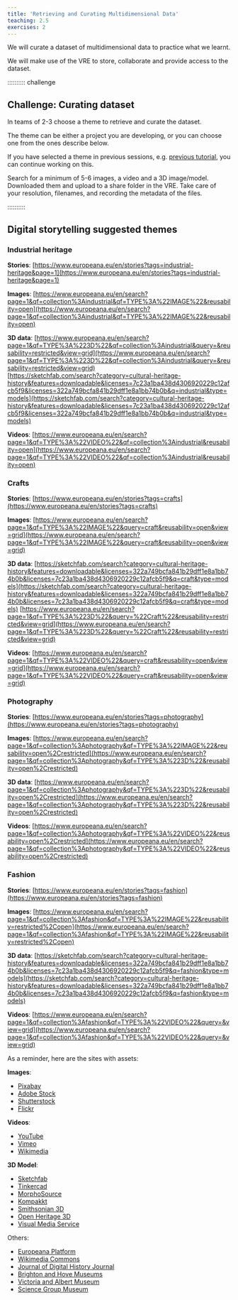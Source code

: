 ```yaml
---
title: 'Retrieving and Curating Multidimensional Data'
teaching: 2.5
exercises: 2
---
```


We will curate a dataset of multidimensional data
to practice what we learnt.


We will make use of the VRE 
to store, collaborate and provide access to the dataset.

:::::::::: challenge

## Challenge: Curating dataset
In teams of 2-3 choose a theme to retrieve and
curate the dataset. 

The theme can be either a project you are developing,
or you can choose one 
from the ones describe below.

If you have selected a theme in previous 
sessions, e.g. [previous tutorial](https://universityofbrighton.github.io/2023-exhibition-design),
you can continue working on this.

Search for a minimum of 5-6 images, a video and a 3D image/model.
Downloaded them and upload to a share folder in the VRE.
Take care of your resolution, filenames, and recording the metadata
of the files.

:::::::::: 

## Digital storytelling suggested themes

### Industrial heritage 

**Stories**: 
[https://www.europeana.eu/en/stories?tags=industrial-heritage&page=1](https://www.europeana.eu/en/stories?tags=industrial-heritage&page=1) 
 
**Images**: 
[https://www.europeana.eu/en/search?page=1&qf=collection%3Aindustrial&qf=TYPE%3A%22IMAGE%22&reusability=open](https://www.europeana.eu/en/search?page=1&qf=collection%3Aindustrial&qf=TYPE%3A%22IMAGE%22&reusability=open)

**3D data**: 
[https://www.europeana.eu/en/search?page=1&qf=TYPE%3A%223D%22&qf=collection%3Aindustrial&query=&reusability=restricted&view=grid](https://www.europeana.eu/en/search?page=1&qf=TYPE%3A%223D%22&qf=collection%3Aindustrial&query=&reusability=restricted&view=grid)  
[https://sketchfab.com/search?category=cultural-heritage-history&features=downloadable&licenses=7c23a1ba438d4306920229c12afcb5f9&licenses=322a749bcfa841b29dff1e8a1bb74b0b&q=industrial&type=models](https://sketchfab.com/search?category=cultural-heritage-history&features=downloadable&licenses=7c23a1ba438d4306920229c12afcb5f9&licenses=322a749bcfa841b29dff1e8a1bb74b0b&q=industrial&type=models)

**Videos**: 
[https://www.europeana.eu/en/search?page=1&qf=TYPE%3A%22VIDEO%22&qf=collection%3Aindustrial&reusability=open](https://www.europeana.eu/en/search?page=1&qf=TYPE%3A%22VIDEO%22&qf=collection%3Aindustrial&reusability=open)


### Crafts 

**Stories**: 
[https://www.europeana.eu/en/stories?tags=crafts](https://www.europeana.eu/en/stories?tags=crafts) 

**Images**: 
[https://www.europeana.eu/en/search?page=1&qf=TYPE%3A%22IMAGE%22&query=craft&reusability=open&view=grid](https://www.europeana.eu/en/search?page=1&qf=TYPE%3A%22IMAGE%22&query=craft&reusability=open&view=grid)

**3D data**: 
[https://sketchfab.com/search?category=cultural-heritage-history&features=downloadable&licenses=322a749bcfa841b29dff1e8a1bb74b0b&licenses=7c23a1ba438d4306920229c12afcb5f9&q=craft&type=models](https://sketchfab.com/search?category=cultural-heritage-history&features=downloadable&licenses=322a749bcfa841b29dff1e8a1bb74b0b&licenses=7c23a1ba438d4306920229c12afcb5f9&q=craft&type=models) 
[https://www.europeana.eu/en/search?page=1&qf=TYPE%3A%223D%22&query=%22Craft%22&reusability=restricted&view=grid](https://www.europeana.eu/en/search?page=1&qf=TYPE%3A%223D%22&query=%22Craft%22&reusability=restricted&view=grid)

**Videos**: 
[https://www.europeana.eu/en/search?page=1&qf=TYPE%3A%22VIDEO%22&query=craft&reusability=open&view=grid](https://www.europeana.eu/en/search?page=1&qf=TYPE%3A%22VIDEO%22&query=craft&reusability=open&view=grid)

### Photography

**Stories**: 
[https://www.europeana.eu/en/stories?tags=photography](https://www.europeana.eu/en/stories?tags=photography)

**Images**: 
[https://www.europeana.eu/en/search?page=1&qf=collection%3Aphotography&qf=TYPE%3A%22IMAGE%22&reusability=open%2Crestricted](https://www.europeana.eu/en/search?page=1&qf=collection%3Aphotography&qf=TYPE%3A%223D%22&reusability=open%2Crestricted)

**3D data**: 
[https://www.europeana.eu/en/search?page=1&qf=collection%3Aphotography&qf=TYPE%3A%223D%22&reusability=open%2Crestricted](https://www.europeana.eu/en/search?page=1&qf=collection%3Aphotography&qf=TYPE%3A%223D%22&reusability=open%2Crestricted)  

**Videos**: 
[https://www.europeana.eu/en/search?page=1&qf=collection%3Aphotography&qf=TYPE%3A%22VIDEO%22&reusability=open%2Crestricted](https://www.europeana.eu/en/search?page=1&qf=collection%3Aphotography&qf=TYPE%3A%22VIDEO%22&reusability=open%2Crestricted) 

### Fashion 

**Stories**: 
[https://www.europeana.eu/en/stories?tags=fashion](https://www.europeana.eu/en/stories?tags=fashion)

**Images**: 
[https://www.europeana.eu/en/search?page=1&qf=collection%3Afashion&qf=TYPE%3A%22IMAGE%22&reusability=restricted%2Copen](https://www.europeana.eu/en/search?page=1&qf=collection%3Afashion&qf=TYPE%3A%22IMAGE%22&reusability=restricted%2Copen)  

**3D data**: 
[https://sketchfab.com/search?category=cultural-heritage-history&features=downloadable&licenses=322a749bcfa841b29dff1e8a1bb74b0b&licenses=7c23a1ba438d4306920229c12afcb5f9&q=fashion&type=models](https://sketchfab.com/search?category=cultural-heritage-history&features=downloadable&licenses=322a749bcfa841b29dff1e8a1bb74b0b&licenses=7c23a1ba438d4306920229c12afcb5f9&q=fashion&type=models)

**Videos**: 
[https://www.europeana.eu/en/search?page=1&qf=collection%3Afashion&qf=TYPE%3A%22VIDEO%22&query=&view=grid](https://www.europeana.eu/en/search?page=1&qf=collection%3Afashion&qf=TYPE%3A%22VIDEO%22&query=&view=grid)


As a reminder, here are the sites with assets:

**Images**:
- [Pixabay](https://pixabay.com/)
- [Adobe Stock](https://stock.adobe.com/)
- [Shutterstock](https://www.shutterstock.com/)
- [Flickr](https://www.flickr.com/)

**Videos**:
- [YouTube](https://www.youtube.com)
- [Vimeo](https://vimeo.com/)
- [Wikimedia](https://commons.wikimedia.org/wiki/Category:Videos)

**3D Model**:

- [Sketchfab](https://sketchfab.com/)
- [Tinkercad](https://www.tinkercad.com/)
- [MorphoSource](https://www.morphosource.org/)
- [Kompakkt](https://kompakkt.de/home?locale=en)
- [Smithsonian 3D](https://3d.si.edu/)
- [Open Heritage 3D](https://openheritage3d.org/ )
- [Visual Media Service](https://visual.ariadne-infrastructure.eu/)

Others:

- [Europeana Platform](https://www.europeana.eu/en)
- [Wikimedia Commons](https://commons.wikimedia.org/wiki/Category:Images)
- [Journal of Digital History Journal](https://journalofdigitalhistory.org/)
- [Brighton and Hove Museums](https://collections.brightonmuseums.org.uk/)
- [Victoria and Albert Museum](https://www.vam.ac.uk/collections?type=featured)
- [Science Group Museum](https://collection.sciencemuseumgroup.org.uk/)


